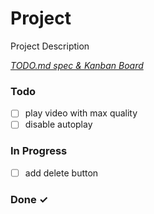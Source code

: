 # Project

Project Description

<em>[TODO.md spec & Kanban Board](https://bit.ly/3fCwKfM)</em>

### Todo

- [ ] play video with max quality  
- [ ] disable autoplay  

### In Progress

- [ ] add delete button  

### Done ✓



